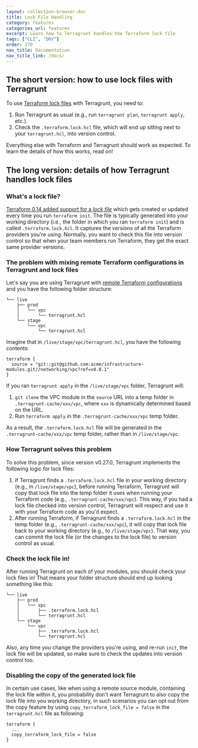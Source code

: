 ```yaml
---
layout: collection-browser-doc
title: Lock File Handling
category: features
categories_url: features
excerpt: Learn how to Terragrunt handles the Terraform lock file
tags: ["CLI", "DRY"]
order: 270
nav_title: Documentation
nav_title_link: /docs/
---
```


## The short version: how to use lock files with Terragrunt

To use [Terraform lock files](https://www.terraform.io/docs/configuration/dependency-lock.html) with Terragrunt, you
need to:

1. Run Terragrunt as usual (e.g., run `terragrunt plan`, `terragrunt apply`, etc.).
1. Check the `.terraform.lock.hcl` file, which will end up sitting next to your `terragrunt.hcl`, into version control.

Everything else with Terraform and Terragrunt should work as expected. To learn the details of how this works, read on!


## The long version: details of how Terragrunt handles lock files

### What's a lock file?

[Terraform 0.14 added support for a 
*lock file*](https://www.hashicorp.com/blog/terraform-0-14-introduces-a-dependency-lock-file-for-providers)
which gets created or updated every time you run `terraform init`. The file is typically generated into your working
directory (i.e., the folder in which you ran `terraform init`) and is called `.terraform.lock.hcl`.
It captures the versions of all the Terraform providers you're using. Normally, you want to check this file into 
version control so that when your team members run Terraform, they get the exact same provider versions.

### The problem with mixing remote Terraform configurations in Terragrunt and lock files

Let's say you are using Terragrunt with [remote Terraform 
configurations]({{site.baseurl}}/docs/features/keep-your-terraform-code-dry/) and you have the following folder 
structure:

```
└── live
    ├── prod
    │   └── vpc
    │       └── terragrunt.hcl
    └── stage
        └── vpc
            └── terragrunt.hcl
```

Imagine that in `/live/stage/vpc/terragrunt.hcl`, you have the following contents:

```hcl
terraform {
  source = "git::git@github.com:acme/infrastructure-modules.git//networking/vpc?ref=v0.0.1"
}
```

If you ran `terragrunt apply` in the `/live/stage/vpc` folder, Terragrunt will:

1. `git clone` the VPC module in the `source` URL into a temp folder in `.terragrunt-cache/xxx/vpc`, where `xxx` is 
   dynamically determined based on the URL.
1. Run `terraform apply` in the `.terragrunt-cache/xxx/vpc` temp folder.

As a result, the `.terraform.lock.hcl` file will be generated in the `.terragrunt-cache/xxx/vpc` temp folder, rather 
than in `/live/stage/vpc`.     

### How Terragrunt solves this problem

To solve this problem, since version v0.27.0, Terragrunt implements the following logic for lock files:

1. If Terragrunt finds a `.terraform.lock.hcl` file in your working directory (e.g., in `/live/stage/vpc`), before 
   running Terraform, Terragrunt will copy that lock file into the temp folder it uses when running your Terraform code 
   (e.g., `.terragrunt-cache/xxx/vpc`). This way, if you had a lock file checked into version control, Terragrunt will 
   respect and use it with your Terraform code as you'd expect.
1. After running Terraform, if Terragrunt finds a `.terraform.lock.hcl` in the temp folder (e.g., 
   `.terragrunt-cache/xxx/vpc`), it will copy that lock file back to your working directory (e.g., to `/live/stage/vpc`). 
   That way, you can commit the lock file (or the changes to the lock file) to version control as usual.
   
### Check the lock file in!

After running Terragrunt on each of your modules, you should check your lock files in! That means your folder structure
should end up looking something like this:

```
└── live
    ├── prod
    │   └── vpc
    │       ├── .terraform.lock.hcl
    │       └── terragrunt.hcl
    └── stage
        └── vpc
            ├── .terraform.lock.hcl
            └── terragrunt.hcl
```   

Also, any time you change the providers you're using, and re-run `init`, the lock file will be updated, so make sure
to check the updates into version control too. 

### Disabling the copy of the generated lock file

In certain use cases, like when using a remote source module, containing the lock file within it, you probability 
don't want Terragrunt to also copy the lock file into you working directory, in such scenarios you can opt out from the copy
feature by using `copy_terraform_lock_file = false` in the `terragrunt.hcl` file as following:

```hcl
terraform {
  ...
  copy_terraform_lock_file = false
}
```